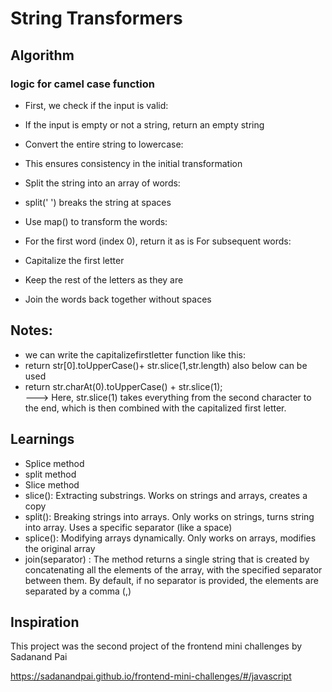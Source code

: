 # String Transformers

## Algorithm

### logic for camel case function 

- First, we check if the input is valid:

- If the input is empty or not a string, return an empty string


- Convert the entire string to lowercase:

- This ensures consistency in the initial transformation


- Split the string into an array of words:

- split(' ') breaks the string at spaces


- Use map() to transform the words:

- For the first word (index 0), return it as is
For subsequent words:

- Capitalize the first letter
- Keep the rest of the letters as they are
- Join the words back together without spaces


## Notes: 
 - we can write the capitalizefirstletter function like this: 
 -  return str[0].toUpperCase()+ str.slice(1,str.length)  also below can be used
 -  return str.charAt(0).toUpperCase() + str.slice(1);  
---> Here, str.slice(1) takes everything from the second character to the end, which is then combined with the capitalized first letter.

## Learnings 
- Splice method
- split method
- Slice method
- slice(): Extracting substrings. Works on strings and arrays, creates a copy
- split(): Breaking strings into arrays. Only works on strings, turns string into array. Uses a specific separator (like a space) 
- splice(): Modifying arrays dynamically. Only works on arrays, modifies the original array
- join(separator) : The method returns a single string that is created by concatenating all the elements of the array, with the specified separator between them. By default, if no separator is provided, the elements are separated by a comma (,) 




## Inspiration 

This project was the second project of the frontend mini challenges by Sadanand Pai

https://sadanandpai.github.io/frontend-mini-challenges/#/javascript
